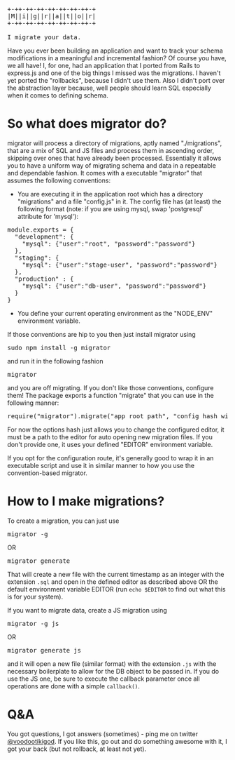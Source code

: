 <pre>
+-++-++-++-++-++-++-++-+
|M||i||g||r||a||t||o||r|
+-++-++-++-++-++-++-++-+

I migrate your data.
</pre>

Have you ever been building an application and want to track your schema modifications in a meaningful and incremental fashion? Of course you have, we all have! I, for one, had an application that I ported from Rails to express.js and one of the big things I missed was the migrations. I haven't yet ported the "rollbacks", because I didn't use them. Also I didn't port over the abstraction layer because, well people should learn SQL especially when it comes to defining schema. 

So what does migrator do?
=========================
migrator will process a directory of migrations, aptly named "./migrations", that are a mix of SQL and JS files and process them in ascending order, skipping over ones that have already been processed. Essentially it allows you to have a uniform way of migrating schema and data in a repeatable and dependable fashion. It comes with a executable "migrator" that assumes the following conventions:

 * You are executing it in the application root which has a directory "migrations" and a file "config.js" in it. The config file has (at least) the following format (note: if you are using mysql, swap 'postgresql' attribute for 'mysql'):

<pre>
module.exports = {
  "development": {
    "mysql": {"user":"root", "password":"password"}
  },
  "staging": {
    "mysql": {"user":"stage-user", "password":"password"}
  },
  "production" : {
    "mysql": {"user":"db-user", "password":"password"}
  }
}
</pre>

 * You define your current operating environment as the "NODE_ENV" environment variable.

If those conventions are hip to you then just install migrator using 

<pre>
sudo npm install -g migrator
</pre>

and run it in the following fashion

<pre>
migrator
</pre>

and you are off migrating. If you don't like those conventions, configure them! The package exports a function "migrate" that you can use in the following manner:

<pre>
require("migrator").migrate("app_root_path", "config_hash_with_attribute_as_above", options_hash);
</pre>

For now the options hash just allows you to change the configured editor, it must be a path to the editor for auto opening new migration files. If you don't provide one, it uses your defined "EDITOR" environment variable.

If you opt for the configuration route, it's generally good to wrap it in an executable script and use it in similar manner to how you use the convention-based migrator.


How to I make migrations?
=========================

To create a migration, you can just use

<pre>
migrator -g
</pre>

OR

<pre>
migrator generate
</pre>

That will create a new file with the current timestamp as an integer with the extension `.sql` and open in the defined editor as described above OR the default environment variable EDITOR (run `echo $EDITOR` to find out what this is for your system). 

If you want to migrate data, create a JS migration using

<pre>
migrator -g js
</pre>

OR

<pre>
migrator generate js
</pre>

and it will open a new file (similar format) with the extension `.js` with the necessary boilerplate to allow for the DB object to be passed in. If you do use the JS one, be sure to execute the callback parameter once all operations are done with a simple `callback()`.

Q&A
===

You got questions, I got answers (sometimes) - ping me on twitter [@voodootikigod](http://twitter.com/voodootikigod). If you like this, go out and do something awesome with it, I got your back (but not rollback, at least not yet).
